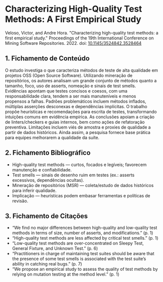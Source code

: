 # Characterizing High-Quality Test Methods: A First Empirical Study

Veloso, Victor, and Andre Hora. "Characterizing high-quality test methods: a first empirical study." Proceedings of the 19th International Conference on Mining Software Repositories. 2022. doi: [10.1145/3524842.3528464](https://doi.org/10.1145/3524842.3528464)

## 1. Fichamento de Conteúdo

O estudo investiga o que caracteriza métodos de teste de alta qualidade em projetos OSS (Open Source Software). Utilizando mineração de repositórios, os autores analisam um grande conjunto de métodos quanto a tamanho, foco, uso de asserts, nomeação e sinais de test smells. Evidências apontam que testes concisos e coesos, com uma responsabilidade clara, tendem a ser mais manuteníveis e menos propensos a falhas. Padrões problemáticos incluem métodos inflados, múltiplas asserções desconexas e dependências implícitas. O trabalho propõe heurísticas e recomendações para escrita de testes, transformando intuições comuns em evidência empírica. As conclusões apoiam a criação de linters/checkers e guias internos, bem como ações de refatoração preventiva. Limitações incluem viés de amostra e proxies de qualidade a partir de dados históricos. Ainda assim, a pesquisa fornece base prática para equipes melhorarem a qualidade da suíte.

## 2. Fichamento Bibliográfico

- High-quality test methods — curtos, focados e legíveis; favorecem manutenção e confiabilidade.
- Test smells — sinais de desenho ruim em testes (ex.: asserts excessivos, dependências ocultas).
- Mineração de repositórios (MSR) — coleta/estudo de dados históricos para inferir qualidade.
- Implicação — heurísticas podem embasar ferramentas e políticas de revisão.

## 3. Fichamento de Citações

- “We find no major differences between high-quality and low-quality test methods in terms of size, number of asserts, and modifications.” (p. 1)
- “High-quality test methods are less affected by critical test smells.” (p. 1)
- “Low-quality test methods are over-concentrated on Sleepy Test, General Fixture, and Unknown Test.” (p. 6)
- “Practitioners in charge of maintaining test suites should be aware that the presence of some test smells is associated with the test suite’s ability in catching real bugs.” (p. 7)
- “We propose an empirical study to assess the quality of test methods by relying on mutation testing at the method level.” (p. 1)
